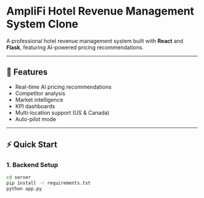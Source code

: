 # AmpliFi Hotel Revenue Management System Clone

A professional hotel revenue management system built with **React** and **Flask**, featuring AI-powered pricing recommendations.

---

## 🚀 Features
- Real-time AI pricing recommendations  
- Competitor analysis  
- Market intelligence  
- KPI dashboards  
- Multi-location support (US & Canada)  
- Auto-pilot mode  

---

## ⚡ Quick Start

### 1. Backend Setup
```bash
cd server
pip install -r requirements.txt
python app.py
